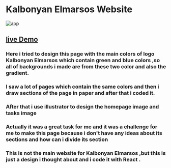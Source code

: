 # Kalbonyan Elmarsos Website 

![app](https://user-images.githubusercontent.com/91760639/193740264-9999e317-020b-44e6-ba94-29aa3adbac96.jpg)

## [live Demo](https://m2001said.github.io/kalbonyanElmarsosWebsite)

### Here i tried to design this page with the main colors of logo  Kalbonyan Elmarsos which contain green and blue colors ,so all of backgrounds i made are from these two color and also the gradient.

### I saw a lot of pages which contain the same colors and then i draw sections of the page in paper and after that i coded it.

### After that i use illustrator to design the homepage image and tasks image  

### Actually it was a great task for me and it was a challenge for me to make this page because i don't have any ideas about its sections and how can i divide its section 

### This is not the main website for Kalbonyan Elmarsos ,but this is just a design i thought about and i code it with React .
